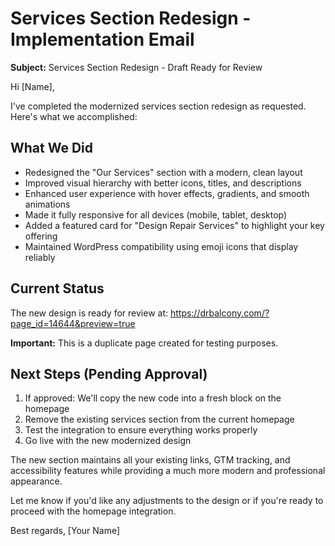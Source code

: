 # Services Section Redesign - Implementation Email

**Subject:** Services Section Redesign - Draft Ready for Review

Hi [Name],

I've completed the modernized services section redesign as requested. Here's what we accomplished:

## What We Did
- Redesigned the "Our Services" section with a modern, clean layout
- Improved visual hierarchy with better icons, titles, and descriptions
- Enhanced user experience with hover effects, gradients, and smooth animations
- Made it fully responsive for all devices (mobile, tablet, desktop)
- Added a featured card for "Design Repair Services" to highlight your key offering
- Maintained WordPress compatibility using emoji icons that display reliably

## Current Status
The new design is ready for review at: https://drbalcony.com/?page_id=14644&preview=true

**Important:** This is a duplicate page created for testing purposes.

## Next Steps (Pending Approval)
1. If approved: We'll copy the new code into a fresh block on the homepage
2. Remove the existing services section from the current homepage
3. Test the integration to ensure everything works properly
4. Go live with the new modernized design

The new section maintains all your existing links, GTM tracking, and accessibility features while providing a much more modern and professional appearance.

Let me know if you'd like any adjustments to the design or if you're ready to proceed with the homepage integration.

Best regards,
[Your Name]
